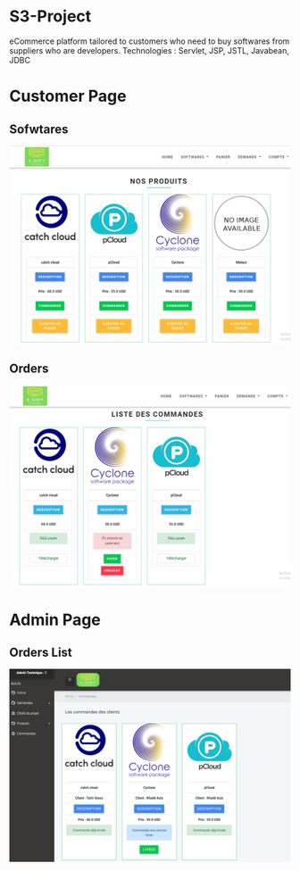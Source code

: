 # S3-Project
eCommerce platform tailored to customers who need to buy softwares from suppliers who are developers.  Technologies : Servlet, JSP, JSTL, Javabean, JDBC 

# Customer Page

## Sofwtares
![alt text](WebContent/images1/client.PNG)

## Orders
![alt text](WebContent/images1/commande.PNG)

# Admin Page

## Orders List
![alt text](WebContent/images1/admin.PNG)

